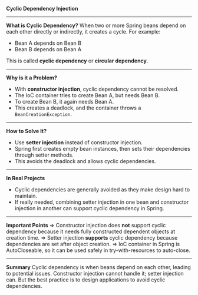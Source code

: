 **Cyclic Dependency Injection**

---

**What is Cyclic Dependency?**
When two or more Spring beans depend on each other directly or indirectly, it creates a cycle.
For example:

* Bean A depends on Bean B
* Bean B depends on Bean A

This is called **cyclic dependency** or **circular dependency**.

---

**Why is it a Problem?**

* With **constructor injection**, cyclic dependency cannot be resolved.
* The IoC container tries to create Bean A, but needs Bean B.
* To create Bean B, it again needs Bean A.
* This creates a deadlock, and the container throws a `BeanCreationException`.

---

**How to Solve It?**

* Use **setter injection** instead of constructor injection.
* Spring first creates empty bean instances, then sets their dependencies through setter methods.
* This avoids the deadlock and allows cyclic dependencies.

---

**In Real Projects**

* Cyclic dependencies are generally avoided as they make design hard to maintain.
* If really needed, combining setter injection in one bean and constructor injection in another can support cyclic dependency in Spring.

---

**Important Points**
\=> Constructor injection does **not** support cyclic dependency because it needs fully constructed dependent objects at creation time.
\=> Setter injection **supports** cyclic dependency because dependencies are set after object creation.
\=> IoC container in Spring is AutoCloseable, so it can be used safely in try-with-resources to auto-close.

---

**Summary**
Cyclic dependency is when beans depend on each other, leading to potential issues.
Constructor injection cannot handle it; setter injection can.
But the best practice is to design applications to avoid cyclic dependencies.
